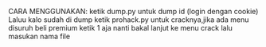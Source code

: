 CARA MENGGUNAKAN:
ketik dump.py untuk dump id (login dengan cookie)
Laluu kalo sudah di dump ketik prohack.py untuk cracknya,jika ada menu disuruh beli premium ketik 1 aja nanti bakal lanjut ke menu crack lalu masukan nama file
